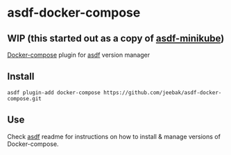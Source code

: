 # asdf-docker-compose

## WIP (this started out as a copy of [asdf-minikube](https://github.com/alvarobp/asdf-minikube))

[Docker-compose](https://github.com/docker/compose) plugin for [asdf](https://github.com/asdf-vm/asdf) version manager

## Install

```
asdf plugin-add docker-compose https://github.com/jeebak/asdf-docker-compose.git
```

## Use

Check [asdf](https://github.com/asdf-vm/asdf) readme for instructions on how to install & manage versions of Docker-compose.
